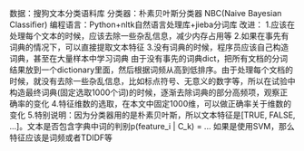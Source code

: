 数据：搜狗文本分类语料库
分类器：朴素贝叶斯分类器 NBC(Naive Bayesian Classifier)
编程语言：Python+nltk自然语言处理库+jieba分词库
改进：
	1.应该在处理每个文本的时候，应该去除一些杂乱信息，减少内存占用等
	2.如果在事先有词典的情况下，可以直接提取文本特征
	3.没有词典的时候，程序员应该自己构造词典，甚至在大量样本中学习词典	由于没有事先的词典dict，把所有文档的分词结果放到一个dictionary里面，然后根据词频从高到低排序。由于处理每个文档的时候，就没有去除一些杂乱信息，比如标点符号、无意义的数字等，所以在试验中构造最终词典(固定选取1000个词)的时候，逐渐去除词典的部分高频项，观察正确率的变化
	4.特征维数的选取，在本文中固定1000维，可以做正确率关于维数的变化
	5.特别说明：因为分类器用的是朴素贝叶斯，所以文本特征是[TRUE, FALSE, ...]。文本是否包含字典中词的判别p(feature_i | C_k) = ...
	  如果是使用SVM，那么特征应该是词频或者TDIDF等
